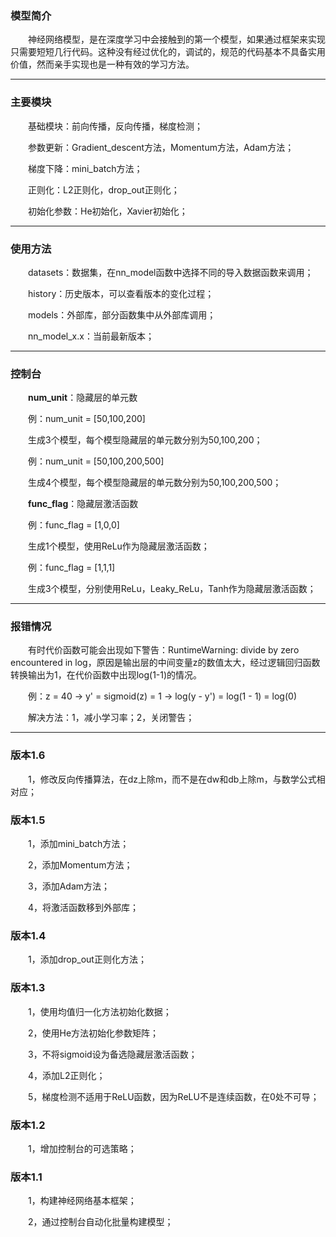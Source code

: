 ### 模型简介

&emsp;&emsp;神经网络模型，是在深度学习中会接触到的第一个模型，如果通过框架来实现只需要短短几行代码。这种没有经过优化的，调试的，规范的代码基本不具备实用价值，然而亲手实现也是一种有效的学习方法。

------

### 主要模块

&emsp;&emsp;基础模块：前向传播，反向传播，梯度检测；

&emsp;&emsp;参数更新：Gradient_descent方法，Momentum方法，Adam方法；

&emsp;&emsp;梯度下降：mini_batch方法；

&emsp;&emsp;正则化：L2正则化，drop_out正则化；

&emsp;&emsp;初始化参数：He初始化，Xavier初始化；

------

### 使用方法

&emsp;&emsp;datasets：数据集，在nn_model函数中选择不同的导入数据函数来调用；

&emsp;&emsp;history：历史版本，可以查看版本的变化过程；

&emsp;&emsp;models：外部库，部分函数集中从外部库调用；

&emsp;&emsp;nn_model_x.x：当前最新版本；

------

### 控制台

&emsp;&emsp;**num_unit**：隐藏层的单元数

&emsp;&emsp;例：num_unit = [50,100,200]

&emsp;&emsp;生成3个模型，每个模型隐藏层的单元数分别为50,100,200；

&emsp;&emsp;例：num_unit = [50,100,200,500]

&emsp;&emsp;生成4个模型，每个模型隐藏层的单元数分别为50,100,200,500；  



&emsp;&emsp;**func_flag**：隐藏层激活函数

&emsp;&emsp;例：func_flag = [1,0,0]

&emsp;&emsp;生成1个模型，使用ReLu作为隐藏层激活函数；

&emsp;&emsp;例：func_flag = [1,1,1]

&emsp;&emsp;生成3个模型，分别使用ReLu，Leaky_ReLu，Tanh作为隐藏层激活函数；

------

### 报错情况

&emsp;&emsp;有时代价函数可能会出现如下警告：RuntimeWarning: divide by zero encountered in log，原因是输出层的中间变量z的数值太大，经过逻辑回归函数转换输出为1，在代价函数中出现log(1-1)的情况。

&emsp;&emsp;例：z = 40 → y' = sigmoid(z) = 1 →  log(y - y') = log(1 - 1) = log(0)

&emsp;&emsp;解决方法：1，减小学习率；2，关闭警告；

------

### 版本1.6

&emsp;&emsp;1，修改反向传播算法，在dz上除m，而不是在dw和db上除m，与数学公式相对应；

### 版本1.5

&emsp;&emsp;1，添加mini_batch方法；

&emsp;&emsp;2，添加Momentum方法；

&emsp;&emsp;3，添加Adam方法；

&emsp;&emsp;4，将激活函数移到外部库；

### 版本1.4

&emsp;&emsp;1，添加drop_out正则化方法；

### 版本1.3

&emsp;&emsp;1，使用均值归一化方法初始化数据；

&emsp;&emsp;2，使用He方法初始化参数矩阵；

&emsp;&emsp;3，不将sigmoid设为备选隐藏层激活函数；

&emsp;&emsp;4，添加L2正则化；

&emsp;&emsp;5，梯度检测不适用于ReLU函数，因为ReLU不是连续函数，在0处不可导；

### 版本1.2

&emsp;&emsp;1，增加控制台的可选策略；

### 版本1.1

&emsp;&emsp;1，构建神经网络基本框架；

&emsp;&emsp;2，通过控制台自动化批量构建模型；